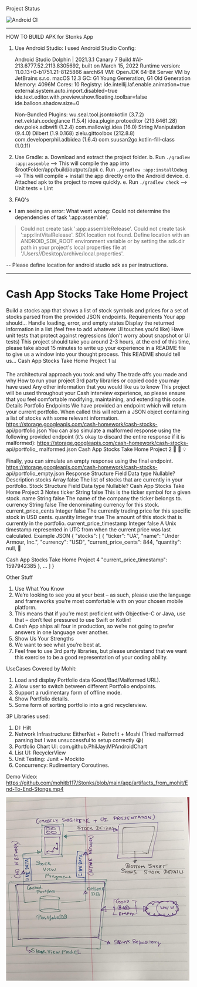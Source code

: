 Project Status

![Android CI](https://github.com/mohitb117/Stonks/actions/workflows/android.yml/badge.svg)

-----

HOW TO BUILD APK for Stonks App

1. Use Android Studio:
   I used Android Studio Config: 

    Android Studio Dolphin | 2021.3.1 Canary 7
    Build #AI-213.6777.52.2113.8305692, built on March 15, 2022
    Runtime version: 11.0.13+0-b1751.21-8125866 aarch64
    VM: OpenJDK 64-Bit Server VM by JetBrains s.r.o.
    macOS 12.3
    GC: G1 Young Generation, G1 Old Generation
    Memory: 4096M
    Cores: 10
    Registry:
    ide.intellij.laf.enable.animation=true
    external.system.auto.import.disabled=true
    ide.text.editor.with.preview.show.floating.toolbar=false
    ide.balloon.shadow.size=0
    
    Non-Bundled Plugins:
    wu.seal.tool.jsontokotlin (3.7.2)
    net.vektah.codeglance (1.5.4)
    idea.plugin.protoeditor (213.6461.28)
    dev.polek.adbwifi (1.2.4)
    com.mallowigi.idea (16.0)
    String Manipulation (9.4.0)
    Dilbert (1.9.0.168)
    zielu.gittoolbox (212.8.8)
    com.developerphil.adbidea (1.6.4)
    com.suusan2go.kotlin-fill-class (1.0.11)

2. Use Gradle: 
  a. Download and extract the project folder.
  b. Run `./gradlew :app:assemble` --> This will compile the app into $rootFolder/app/build/outputs/apk
  c. Run `./gradlew :app:installDebug` --> This will compile + install the app directly onto the Android device.
  d. Attached apk to the project to move quickly.
  e. Run `./gradlew check` --> Unit tests + Lint   
   
3. FAQ's

* I am seeing an error: 
  What went wrong:
  Could not determine the dependencies of task ':app:assemble'.
> Could not create task ':app:assembleRelease'.
> Could not create task ':app:lintVitalRelease'.
> SDK location not found. 
> Define location with an ANDROID_SDK_ROOT environment variable or by setting the sdk.dir path in your project's 
> local properties file at '/Users/<user-name>/Desktop/archive/local.properties'.

-- Please define location for android studio sdk as per instructions. 

------------------------------------------------------------------------------------------------------------------------------------------------------------------------

# Cash App Stocks Take Home Project
Build a stocks app that shows a list of stock symbols and prices for a set of stocks parsed from the provided JSON endpoints.
Requirements
Your app should...
Handle loading, error, and empty states
Display the returned information in a list (feel free to add whatever UI touches you'd like)
Have unit tests that protect against regressions (don't worry about snapshot or UI tests)
This project should take you around 23 hours, at the end of this time, please take about 15 minutes to write up your experience in a README file to give us a window into your thought process. This README should tell us...
Cash App Stocks Take Home Project 1
📊

 The architectural approach you took and why
The trade offs you made and why
How to run your project
3rd party libraries or copied code you may have used Any other information that you would like us to know
 This project will be used throughout your Cash interview experience, so please ensure that you feel comfortable modifying, maintaining, and extending this code.
Details
Portfolio Endpoints
We have provided an endpoint which will return your current portfolio. When called this will return a JSON object containing a list of stocks with some relevant information.
 https://storage.googleapis.com/cash-homework/cash-stocks- api/portfolio.json
  You can also simulate a malformed response using the following provided endpoint (it’s okay to discard the entire response if it is malformed):
 https://storage.googleapis.com/cash-homework/cash-stocks- api/portfolio_ malformed.json
  Cash App Stocks Take Home Project 2
🔗
🔗
💡

Finally, you can simulate an empty response using the final endpoint.
 https://storage.googleapis.com/cash-homework/cash-stocks- api/portfolio_empty.json
  Response Structure
    Field Data type Nullable? Description
     stocks Array false The list of stocks that are currently in your portfolio.
   Stock Structure
    Field
Data type
Nullable?
Cash App Stocks Take Home Project 3
Notes
 ticker String false This is the ticker symbol for a given stock.
  name String false
The name of the company the ticker belongs to.
   currency String false The denominating currency for this stock.
    current_price_cents Integer false
The currently trading price for this specific stock in USD cents.
   quantity Integer true
The amount of this stock that is currently in the portfolio.
    current_price_timestamp Integer false
A Unix timestamp represented in UTC from when the current price was last calculated.
   Example JSON
 {
"stocks": [
{
"ticker": "UA",
"name": "Under Armour, Inc.", "currency": "USD", "current_price_cents": 844, "quantity": null,
 🔗

Cash App Stocks Take Home Project 4
 "current_price_timestamp": 1597942385 },
...
] }

Other Stuff
1. Use What You Know
2. We’re looking to see you at your best – as such, please use the language and frameworks you’re most comfortable with on your chosen mobile platform. 
3. This means that if you’re most proficient with Objective-C or Java, use that – don’t feel pressured to use Swift or Kotlin! 
4. Cash App ships all four in production, so we’re not going to prefer answers in one language over another.
5. Show Us Your Strengths 
6. We want to see what you’re best at. 
7. Feel free to use 3rd party libraries, but please understand that we want this exercise to be a good representation of your coding ability.

UseCases Covered by Mohit: 
1. Load and display Portfolio data (Good/Bad/Malformed URL).
2. Allow user to switch between different Portfolio endpoints. 
3. Support a rudimentary form of offline mode. 
4. Show Portfolio details. 
5. Some form of sorting portfolio into a grid recyclerview. 

3P Libraries used: 
1. DI: Hilt
2. Network Infrastructure: EitherNet + Retrofit + Moshi (Tried malformed parsing but I was unsuccessful to setup correctly 😭)
3. Portfolio Chart UI: com.github.PhilJay:MPAndroidChart
4. List UI: RecyclerView
5. Unit Testing: Junit + Mockito 
6. Concurrency: Rudimentary Coroutines.

Demo Video: https://github.com/mohitb117/Stonks/blob/main/app/artifacts_from_mohit/End-To-End-Stongs.mp4

<img height="500" src="app/artifacts_from_mohit/Rough_sketch.jpg" width="500"/>